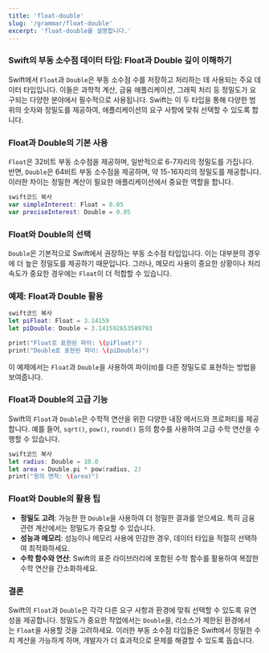 ```yaml
---
title: 'float-double'
slug: '/grammar/float-double'
excerpt: 'float-double를 설명합니다.'
---
```


### Swift의 부동 소수점 데이터 타입: Float과 Double 깊이 이해하기

Swift에서 `Float`과 `Double`은 부동 소수점 수를 저장하고 처리하는 데 사용되는 주요 데이터 타입입니다. 이들은 과학적 계산, 금융 애플리케이션, 그래픽 처리 등 정밀도가 요구되는 다양한 분야에서 필수적으로 사용됩니다. Swift는 이 두 타입을 통해 다양한 범위의 숫자와 정밀도를 제공하여, 애플리케이션의 요구 사항에 맞춰 선택할 수 있도록 합니다.

### Float과 Double의 기본 사용

`Float`은 32비트 부동 소수점을 제공하며, 일반적으로 6-7자리의 정밀도를 가집니다. 반면, `Double`은 64비트 부동 소수점을 제공하며, 약 15-16자리의 정밀도를 제공합니다. 이러한 차이는 정밀한 계산이 필요한 애플리케이션에서 중요한 역할을 합니다.

```swift
swift코드 복사
var simpleInterest: Float = 0.05
var preciseInterest: Double = 0.05

```

### Float와 Double의 선택

`Double`은 기본적으로 Swift에서 권장하는 부동 소수점 타입입니다. 이는 대부분의 경우에 더 높은 정밀도를 제공하기 때문입니다. 그러나, 메모리 사용이 중요한 상황이나 처리 속도가 중요한 경우에는 `Float`이 더 적합할 수 있습니다.

### 예제: Float과 Double 활용

```swift
swift코드 복사
let piFloat: Float = 3.14159
let piDouble: Double = 3.141592653589793

print("Float로 표현된 파이: \(piFloat)")
print("Double로 표현된 파이: \(piDouble)")

```

이 예제에서는 `Float`과 `Double`을 사용하여 파이(π)를 다른 정밀도로 표현하는 방법을 보여줍니다.

### Float과 Double의 고급 기능

Swift의 `Float`과 `Double`은 수학적 연산을 위한 다양한 내장 메서드와 프로퍼티를 제공합니다. 예를 들어, `sqrt()`, `pow()`, `round()` 등의 함수를 사용하여 고급 수학 연산을 수행할 수 있습니다.

```swift
swift코드 복사
let radius: Double = 10.0
let area = Double.pi * pow(radius, 2)
print("원의 면적: \(area)")

```

### Float와 Double의 활용 팁

- **정밀도 고려**: 가능한 한 `Double`을 사용하여 더 정밀한 결과를 얻으세요. 특히 금융 관련 계산에서는 정밀도가 중요할 수 있습니다.
- **성능과 메모리**: 성능이나 메모리 사용에 민감한 경우, 데이터 타입을 적절히 선택하여 최적화하세요.
- **수학 함수와 연산**: Swift의 표준 라이브러리에 포함된 수학 함수를 활용하여 복잡한 수학 연산을 간소화하세요.

### 결론

Swift의 `Float`과 `Double`은 각각 다른 요구 사항과 환경에 맞춰 선택할 수 있도록 유연성을 제공합니다. 정밀도가 중요한 작업에서는 `Double`을, 리소스가 제한된 환경에서는 `Float`을 사용할 것을 고려하세요. 이러한 부동 소수점 타입들은 Swift에서 정밀한 수치 계산을 가능하게 하며, 개발자가 더 효과적으로 문제를 해결할 수 있도록 돕습니다.